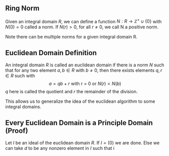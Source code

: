 ## Ring Norm

Given an integral domain $R$, we can define a function $N : R \rightarrow \mathbb{Z}^{+} \cup \{0\}$ with $N(0) = 0$ called a norm. If $N(r) > 0$, for all $r \neq 0$, we call N a positive norm.

Note there can be multiple norms for a given integral domain R.

## Euclidean Domain Definition

An integral domain $R$ is called an euclidean domain if there is a norm $N$ such that for any two element $a, b \in R$ with $b \neq 0$, then there exists elements $q,r \in R$ such with $$a = qb + r \text{ with r = 0 or } N(r) < N(b)$$
$q$ here is called the quotient and $r$ the remainder of the division.

This allows us to generalize the idea of the euclidean algorithm to some integral domains.

## Every Euclidean Domain is a Principle Domain (Proof)

Let $I$ be an ideal of the euclidean domain $R$. If $I = (0)$ we are done. Else we can take $d$ to be any nonzero element in $I$ such that i